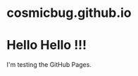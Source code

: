 # cosmicbug.github.io

<!DOCTYPE html>
<html>
<body>
<h1>Hello Hello !!! </h1>
<p>I'm testing the GitHub Pages.</p>
</body>
</html>
